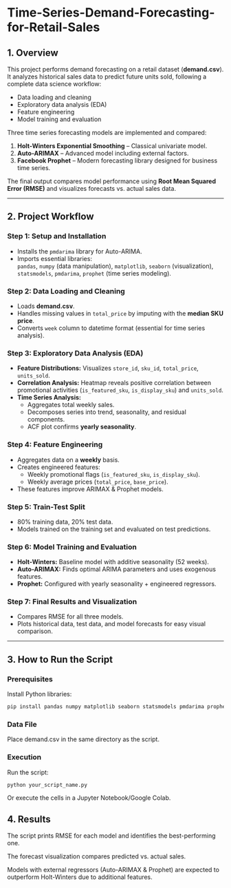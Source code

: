 # Time-Series-Demand-Forecasting-for-Retail-Sales 

## 1. Overview
This project performs demand forecasting on a retail dataset (**demand.csv**). It analyzes historical sales data to predict future units sold, following a complete data science workflow:

- Data loading and cleaning  
- Exploratory data analysis (EDA)  
- Feature engineering  
- Model training and evaluation  

Three time series forecasting models are implemented and compared:

1. **Holt-Winters Exponential Smoothing** – Classical univariate model.  
2. **Auto-ARIMAX** – Advanced model including external factors.  
3. **Facebook Prophet** – Modern forecasting library designed for business time series.  

The final output compares model performance using **Root Mean Squared Error (RMSE)** and visualizes forecasts vs. actual sales data.

---

## 2. Project Workflow

### **Step 1: Setup and Installation**
- Installs the `pmdarima` library for Auto-ARIMA.
- Imports essential libraries:  
  `pandas`, `numpy` (data manipulation), `matplotlib`, `seaborn` (visualization), `statsmodels`, `pmdarima`, `prophet` (time series modeling).

### **Step 2: Data Loading and Cleaning**
- Loads **demand.csv**.
- Handles missing values in `total_price` by imputing with the **median SKU price**.
- Converts `week` column to datetime format (essential for time series analysis).

### **Step 3: Exploratory Data Analysis (EDA)**
- **Feature Distributions:** Visualizes `store_id`, `sku_id`, `total_price`, `units_sold`.  
- **Correlation Analysis:** Heatmap reveals positive correlation between promotional activities (`is_featured_sku`, `is_display_sku`) and `units_sold`.  
- **Time Series Analysis:**  
  - Aggregates total weekly sales.  
  - Decomposes series into trend, seasonality, and residual components.  
  - ACF plot confirms **yearly seasonality**.

### **Step 4: Feature Engineering**
- Aggregates data on a **weekly** basis.  
- Creates engineered features:  
  - Weekly promotional flags (`is_featured_sku`, `is_display_sku`).  
  - Weekly average prices (`total_price`, `base_price`).  
- These features improve ARIMAX & Prophet models.

### **Step 5: Train-Test Split**
- 80% training data, 20% test data.  
- Models trained on the training set and evaluated on test predictions.

### **Step 6: Model Training and Evaluation**
- **Holt-Winters:** Baseline model with additive seasonality (52 weeks).  
- **Auto-ARIMAX:** Finds optimal ARIMA parameters and uses exogenous features.  
- **Prophet:** Configured with yearly seasonality + engineered regressors.

### **Step 7: Final Results and Visualization**
- Compares RMSE for all three models.  
- Plots historical data, test data, and model forecasts for easy visual comparison.

---

## 3. How to Run the Script

### **Prerequisites**
Install Python libraries:
```bash
pip install pandas numpy matplotlib seaborn statsmodels pmdarima prophet
```
### **Data File**
Place demand.csv in the same directory as the script.

### **Execution**
Run the script:
```
python your_script_name.py
```
Or execute the cells in a Jupyter Notebook/Google Colab.

## 4. Results
The script prints RMSE for each model and identifies the best-performing one.

The forecast visualization compares predicted vs. actual sales.

Models with external regressors (Auto-ARIMAX & Prophet) are expected to outperform Holt-Winters due to additional features.

